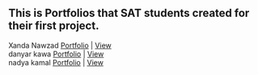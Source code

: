 ## This is Portfolios that SAT students created for their first project.

Xanda Nawzad [Portfolio](https://github.com/XandaNawzad/portfolio-xanda) | [View](https://xandanawzad.netlify.app/) </br>
danyar kawa [Portfolio](https://github.com/danyar-kawa/portfolio) | [View](https://imaginative-puffpuff-05e03e.netlify.app) </br>
nadya kamal [Portfolio](https://github.com/nadwlly/Nadyakamall) | [View](https://timely-chaja-b35e5c.netlify.app/) </br>
